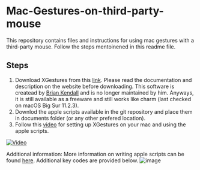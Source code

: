 # Mac-Gestures-on-third-party-mouse
This repository contains files and instructions for using mac gestures with a third-party mouse.
Follow the steps mentoinened in this readme file.

## Steps
1. Download XGestures from this [link](http://briankendall.net/xGestures/). Please read the documentation and description on the website before downloading. This software is createad by [Brian Kendall](http://briankendall.net/index.htm) and is no longer maintained by him. Anyways, it is still available as a freeware and  still works like charm (last checked on macOS Big Sur 11.2.3).
2. Downlod the apple scripts available in the git repository and place them in documents folder (or any other prefered location). 
3. Follow this [video](https://youtu.be/9N9O6asWTZY) for setting up XGestures on your mac and using the apple scripts.

[![Video](https://yt-embed.herokuapp.com/embed?v=9N9O6asWTZY)](https://youtu.be/9N9O6asWTZY "Video")

Additional information: More information on writing apple scripts can be found [here](https://developer.apple.com/library/archive/documentation/LanguagesUtilities/Conceptual/MacAutomationScriptingGuide/CreateaScript.html). Additional key codes are provided below.
![image](https://eastmanreference.com/img/complete-list-of-applescript-key-codes-t.png)
